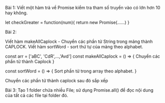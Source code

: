 Bài 1:
  Viết một hàm trả về Promise kiểm tra tham số truyền vào có lớn hơn 10 hay không.

  let checkGreater = function(num){
    return new Promise(......)
  }

Bài 2:

Viết hàm makeAllCaplock - Chuyển các phần tử String trong mảng thành CAPLOCK.
Viết hàm sortWord - sort thứ tự của mảng theo alphabet.

const arr = ['aBC', 'CdR',...,'Avd']
const makeAllCaplock = () => {
  Chuyển các phần tử thành Caplock
}

const sortWord = () => {
  Sort phần tử trong array theo alphabet.
}

Chuyển các phần tử thành caplock sau đó sắp xếp

Bài 3:
Tạo 1 folder chứa nhiều File;
sử dụng Promise.all() để đọc nội dung của tất cả các file tại folder đó.